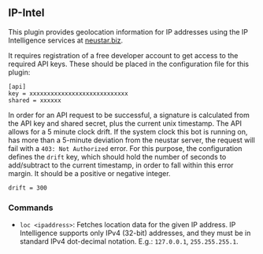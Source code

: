 ## IP-Intel

This plugin provides geolocation information for IP addresses using the
IP Intelligence services at [neustar.biz][1].

[1]: https://ipintelligence.neustar.biz

It requires registration of a free developer account to get access to the
required API keys. These should be placed in the configuration file for
this plugin:

	[api]
	key = xxxxxxxxxxxxxxxxxxxxxxxxxxxx
	shared = xxxxxx

In order for an API request to be successful, a signature is calculated
from the API key and shared secret, plus the current unix timestamp.
The API allows for a 5 minute clock drift. If the system clock this bot is
running on, has more than a 5-minute deviation from the neustar server, the
request will fail with a `403: Not Authorized` error. For this purpose, the
configuration defines the `drift` key, which should hold the number of seconds
to add/subtract to the current timestamp, in order to fall within this error
margin. It should be a positive or negative integer.

	drift = 300


### Commands

* `loc <ipaddress>`: Fetches location data for the given IP address.
  IP Intelligence supports only IPv4 (32-bit) addresses, and they must be in
  standard IPv4 dot-decimal notation. E.g.: `127.0.0.1`, `255.255.255.1`.

